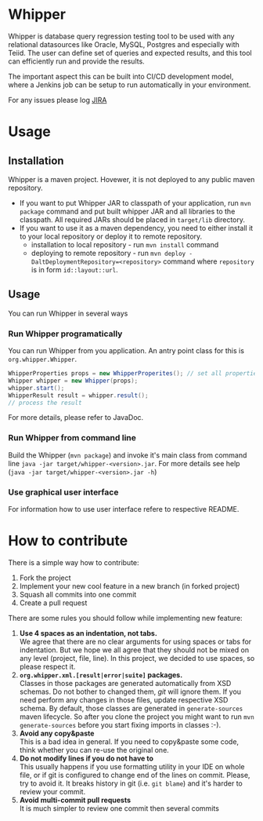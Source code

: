 # Whipper

Whipper is database query regression testing tool to be used with any relational datasources like Oracle, MySQL, Postgres and especially with Teiid. The user can define set of queries and expected results, and this tool can efficiently run and provide the results.

The important aspect this can be built into CI/CD development model, where a Jenkins job can be setup to run automatically in your environment. 

For any issues please log [JIRA](https://issues.jboss.org/browse/TEIIDWHIP)

# Usage

## Installation

Whipper is a maven project. Hovewer, it is not deployed to any public
maven repository.

* If you want to put Whipper JAR to classpath of your application,
run `mvn package` command and put built whipper JAR and all libraries
to the classpath. All required JARs should be placed in `target/lib`
directory.
* If you want to use it as a maven dependency, you need to either install it
to your local repository or deploy it to remote repository.
	* installation to local repository - run `mvn install` command
	* deploying to remote repository - run `mvn deploy -DaltDeploymentRepository=<repository>`
    command where `repository` is in form `id::layout::url`.

## Usage

You can run Whipper in several ways

### Run Whipper programatically

You can run Whipper from you application. An antry point class for this
is `org.whipper.Whipper`.

```java
WhipperProperties props = new WhipperProperites(); // set all properties or use one of other constructors
Whipper whipper = new Whipper(props);
whipper.start();
WhipperResult result = whipper.result();
// process the result
```

For more details, please refer to JavaDoc.

### Run Whipper from command line

Build the Whipper (`mvn package`) and invoke it's main class from command
line `java -jar target/whipper-<version>.jar`. For more details see help
(`java -jar target/whipper-<version>.jar -h`)

### Use graphical user interface

For information how to use user interface refere to respective README.

# How to contribute

There is a simple way how to contribute:

1. Fork the project
2. Implement your new cool feature in a new branch (in forked project)
3. Squash all commits into one commit
4. Create a pull request

There are some rules you should follow while implementing new feature:

1. **Use 4 spaces as an indentation, not tabs.**  
  We agree that there are no clear arguments for using spaces or tabs for indentation.
  But we hope we all agree that they should not be mixed on any level (project, file, line).
  In this project, we decided to use spaces, so please respect it.
2. **`org.whipper.xml.[result|error|suite]` packages.**  
  Classes in those packages are generated automatically from XSD schemas. Do not bother to
  changed them, *git* will ignore them.
  If you need perform any changes in those files, update respective XSD schema.
  By default, those classes are generated in `generate-sources` maven lifecycle. So after you
  clone the project you might want to run `mvn generate-sources` before you start fixing
  imports in classes :-).
3. **Avoid any copy&paste**  
  This is a bad idea in general. If you need to copy&paste some code, think whether you can re-use
  the original one.
4. **Do not modify lines if you do not have to**  
  This usually happens if you use formatting utility in your IDE on whole file, or if git is configured
  to change end of the lines on commit. Please, try to avoid it. It breaks history in git (i.e. `git blame`)
  and it's harder to review your commit.
5. **Avoid multi-commit pull requests**  
  It is much simpler to review one commit then several commits
